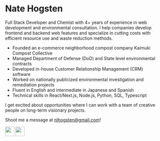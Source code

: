 <h1>Nate Hogsten</h1>

Full Stack Developer and Chemist with 4+ years of experience in web development and environmental consultation. I help companies develop frontend and backend web features and specialize in cutting costs with efficient resource use and waste reduction methods.

- Founded an e-commerce neighborhood compost company Kaimuki Compost Collective
- Managed Department of Defense (DoD) and State level environmental contracts
- Developed in-house Customer Relationship Management (CRM) software
- Worked on nationally publicized environmental investigation and remediation projects
- Fluent in English and intermediate in Japanese and Spanish
- Technical skills in React/Next.js, Node.js, Python, SQL, Typescript

I get excited about opportunities where I can work with a team of creative people on long-term visionary projects.

Shoot me a message at nlhogsten@gmail.com!

<img align="left" width="30px" src="https://cdn.jsdelivr.net/gh/devicons/devicon@latest/icons/nextjs/nextjs-line-wordmark.svg" />
<img align="left" width="30px" src="https://cdn.jsdelivr.net/gh/devicons/devicon@latest/icons/react/react-original-wordmark.svg" />
          
          

